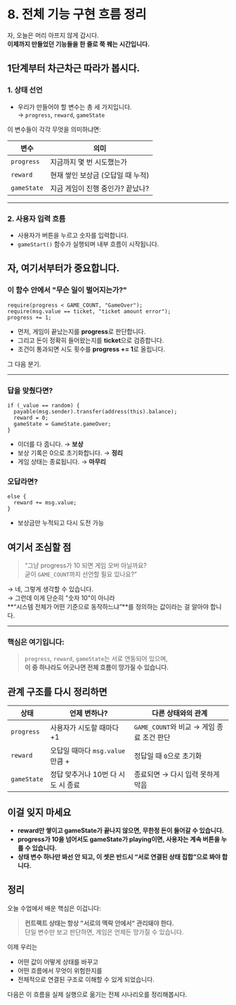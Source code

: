 # 8. 전체 기능 구현 흐름 정리

자, 오늘은 머리 아프지 않게 갑시다.  
**이제까지 만들었던 기능들을 한 줄로 쭉 꿰는 시간입니다.**

## 1단계부터 차근차근 따라가 봅시다.

### 1. 상태 선언

- 우리가 만들어야 할 변수는 총 세 가지입니다.  
  → `progress`, `reward`, `gameState`

이 변수들이 각각 무엇을 의미하냐면:

| 변수        | 의미                              |
| ----------- | --------------------------------- |
| `progress`  | 지금까지 몇 번 시도했는가         |
| `reward`    | 현재 쌓인 보상금 (오답일 때 누적) |
| `gameState` | 지금 게임이 진행 중인가? 끝났나?  |

---

### 2. 사용자 입력 흐름

- 사용자가 버튼을 누르고 숫자를 입력합니다.
- `gameStart()` 함수가 실행되며 내부 흐름이 시작됩니다.

## 자, 여기서부터가 중요합니다.

### 이 함수 안에서 "무슨 일이 벌어지는가?"

```solidity
require(progress < GAME_COUNT, "GameOver");
require(msg.value == ticket, "ticket amount error");
progress += 1;
```

- 먼저, 게임이 끝났는지를 **progress**로 판단합니다.
- 그리고 돈이 정확히 들어왔는지를 **ticket**으로 검증합니다.
- 조건이 통과되면 시도 횟수를 **progress += 1**로 올립니다.

그 다음 분기.

---

### 답을 맞췄다면?

```solidity
if (_value == random) {
  payable(msg.sender).transfer(address(this).balance);
  reward = 0;
  gameState = GameState.gameOver;
}
```

- 이더를 다 줍니다. → **보상**
- 보상 기록은 0으로 초기화합니다. → **정리**
- 게임 상태는 종료됩니다. → **마무리**

### 오답라면?

```solidity
else {
  reward += msg.value;
}
```

- 보상금만 누적되고 다시 도전 가능

## 여기서 조심할 점

> “그냥 progress가 10 되면 게임 오버 아닐까요?  
> 굳이 `GAME_COUNT`까지 선언할 필요 있나요?”

→ 네, 그렇게 생각할 수 있습니다.  
→ 그런데 이게 단순히 "숫자 10"이 아니라  
**“시스템 전체가 어떤 기준으로 동작하느냐”**를 정의하는 값이라는 걸 알아야 합니다.

---

### 핵심은 여기입니다:

> `progress`, `reward`, `gameState`는 서로 연동되어 있으며,  
> **이 중 하나라도 어긋나면 전체 흐름이 망가질 수 있습니다.**

## 관계 구조를 다시 정리하면

| 상태        | 언제 변하나?                       | 다른 상태와의 관계                        |
| ----------- | ---------------------------------- | ----------------------------------------- |
| `progress`  | 사용자가 시도할 때마다 +1          | `GAME_COUNT`와 비교 → 게임 종료 조건 판단 |
| `reward`    | 오답일 때마다 `msg.value`만큼 +    | 정답일 때 `0`으로 초기화                  |
| `gameState` | 정답 맞추거나 10번 다 시도 시 종료 | 종료되면 → 다시 입력 못하게 막음          |

## 이걸 잊지 마세요

- **reward만 쌓이고 gameState가 끝나지 않으면, 무한정 돈이 들어갈 수 있습니다.**
- **progress가 10을 넘어서도 gameState가 playing이면, 사용자는 계속 버튼을 누를 수 있습니다.**
- **상태 변수 하나만 봐선 안 되고, 이 셋은 반드시 “서로 연결된 상태 집합”으로 봐야 합니다.**

## 정리

오늘 수업에서 배운 핵심은 이겁니다:

> **컨트랙트 상태는 항상 "서로의 맥락 안에서" 관리돼야 한다.**  
> 단일 변수만 보고 판단하면, 게임은 언제든 망가질 수 있습니다.

이제 우리는

- 어떤 값이 어떻게 상태를 바꾸고
- 어떤 흐름에서 무엇이 위험한지를
- 전체적으로 연결된 구조로 이해할 수 있게 되었습니다.

다음은 이 흐름을 실제 실행으로 옮기는 전체 시나리오를 정리해봅시다.
